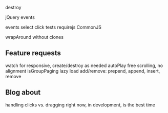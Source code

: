 <!-- set initial x to seleted cell -->
<!-- quad limit dragging from ends -->
<!-- test margins on items -->
<!-- window resize logic -->
<!-- previous / next buttons -->
<!-- disable prev/next buttons when at end of cells -->
<!-- pager dots -->
<!-- click event - links, buttons, inputs -->
destroy
<!-- only animate when moving -->
<!-- add translate -->
<!-- jQuery bridget -->
jQuery events
<!-- HTML init -->
events
  select
  click
tests
requirejs
CommonJS
<!-- isOriginLeft: false -->
wrapAround without clones

<!-- isWrapAround -->
<!-- IE8 button -->

## Feature requests

<!-- keyboard events -->
watch for responsive, create/destroy as needed
autoPlay
free scrolling, no alignment
isGroupPaging
lazy load
add/remove: prepend, append, insert, remove

## Blog about

<!-- wrapAround -->
handling clicks vs. dragging
right now, in development, is the best time
